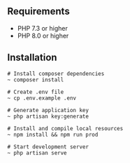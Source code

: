 
## Requirements
- PHP 7.3 or higher
- PHP 8.0 or higher

## Installation

````
# Install composer dependencies
~ composer install

# Create .env file
~ cp .env.example .env

# Generate application key
~ php artisan key:generate

# Install and compile local resources
~ npm install && npm run prod

# Start development server
~ php artisan serve
````
